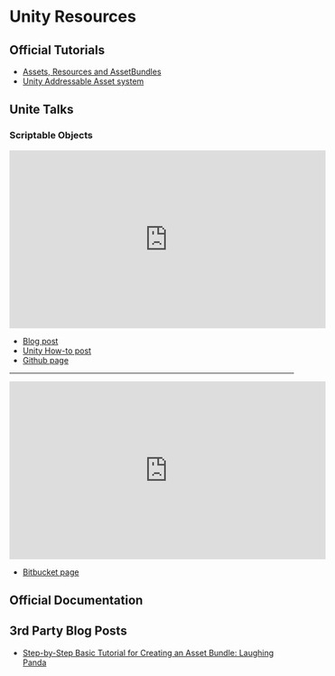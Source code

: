 # Unity Resources

## Official Tutorials

* [Assets, Resources and AssetBundles](https://learn.unity.com/tutorial/assets-resources-and-assetbundles)
* [Unity Addressable Asset system](https://docs.unity3d.com/Packages/com.unity.addressables@1.4/manual/index.html)

## Unite Talks

### Scriptable Objects

<iframe width="560" height="315" src="https://www.youtube-nocookie.com/embed/raQ3iHhE_Kk" frameborder="0" allow="accelerometer; autoplay; encrypted-media; gyroscope; picture-in-picture" allowfullscreen></iframe>

- [Blog post](http://www.roboryantron.com/2017/10/unite-2017-game-architecture-with.html)
- [Unity How-to post](https://unity3d.com/how-to/architect-with-scriptable-objects)
- [Github page](https://github.com/roboryantron/Unite2017)

---

<iframe width="560" height="315" src="https://www.youtube-nocookie.com/embed/VBA1QCoEAX4" frameborder="0" allow="accelerometer; autoplay; encrypted-media; gyroscope; picture-in-picture" allowfullscreen></iframe>

- [Bitbucket page](https://bitbucket.org/richardfine/scriptableobjectdemo/src/default/)

## Official Documentation

## 3rd Party Blog Posts

- [Step-by-Step Basic Tutorial for Creating an Asset Bundle: Laughing Panda](https://onegamefoundation.github.io/docs/asset-bundle-laughing-panda-tutorial.html)

